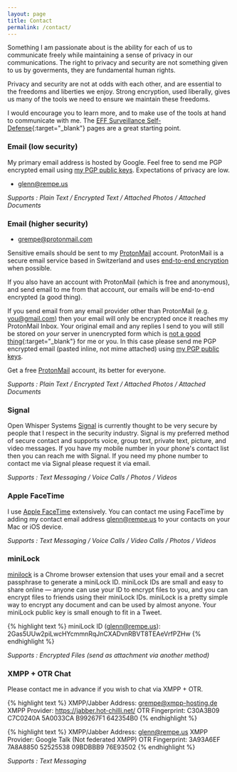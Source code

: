 ```yaml
---
layout: page
title: Contact
permalink: /contact/
---
```


Something I am passionate about is the ability for each of us to communicate freely
while maintaining a sense of privacy in our communications. The right to privacy
and security are not something given to us by goverments, they are fundamental
human rights.

Privacy and security are not at odds with each other, and are essential to the
freedoms and liberties we enjoy. Strong encryption, used liberally, gives us
many of the tools we need to ensure we maintain these freedoms.

I would encourage you to learn more, and to make use of the tools at hand to
communicate with me. The [EFF Surveillance Self-Defense](https://ssd.eff.org){:target="_blank"}
pages are a great starting point.

### Email (low security)

My primary email address is hosted by Google. Feel free to send me PGP encrypted
email using [my PGP public keys](/keys/). Expectations of privacy are low.

* [glenn@rempe.us](mailto:glenn@rempe.us)

*Supports : Plain Text / Encrypted Text / Attached Photos / Attached Documents*


### Email (higher security)

* [grempe@protonmail.com](mailto:grempe@protonmail.com)

Sensitive emails should be sent to my [ProtonMail](https://protonmail.com) account.
ProtonMail is a secure email service based in Switzerland and uses
[end-to-end encryption](https://en.wikipedia.org/wiki/End-to-end_encryption)
when possible.

If you also have an account with ProtonMail (which is free and anonymous),
and send email to me from that account, our emails will be end-to-end encrypted
(a good thing).

If you send email from any email provider other than ProtonMail (e.g. you@gmail.com)
then your email will only be encrypted once it reaches my ProtonMail Inbox. Your original
email and any replies I send to you will still be stored on *your* server
in unencrypted form which is [not a good thing](http://www.zdnet.com/article/fbi-says-it-doesnt-need-a-warrant-to-snoop-on-private-email-social-network-messages/){:target="_blank"}
for me or you. In this case please send me PGP encrypted email (pasted inline,
not mime attached) using [my PGP public keys](/keys/).

Get a free [ProtonMail](https://protonmail.com) account, its better for everyone.

*Supports : Plain Text / Encrypted Text / Attached Photos / Attached Documents*


### Signal

Open Whisper Systems [Signal](https://whispersystems.org) is currently thought
to be very secure by people that I respect in the security industry.  Signal
is my preferred method of secure contact and supports voice, group text, private
text, picture, and video messages. If you have my mobile number in your phone's contact list then
you can reach me with Signal. If you need my phone number to contact me
via Signal please request it via email.

*Supports : Text Messaging / Voice Calls / Photos / Videos*

### Apple FaceTime

I use [Apple FaceTime](https://www.apple.com/ios/facetime/) extensively. You can
contact me using FaceTime by adding my contact email address [glenn@rempe.us](mailto:glenn@rempe.us)
to your contacts on your Mac or iOS device.

*Supports : Text Messaging / Voice Calls / Video Calls / Photos / Videos*


### miniLock

[minilock](https://minilock.io/) is a Chrome browser extension that uses your email
and a secret passphrase to generate a miniLock ID. miniLock IDs are small and
easy to share online — anyone can use your ID to encrypt files to you, and
you can encrypt files to friends using their miniLock IDs. miniLock is a pretty
simple way to encrypt any document and can be used by almost anyone. Your miniLock
public key is small enough to fit in a Tweet.

{% highlight text %}
miniLock ID (glenn@rempe.us):
2Gas5UUw2piLwcHYcmmnRqJnCXADvnRBVT8TEAeVrfPZHw
{% endhighlight %}

*Supports : Encrypted Files (send as attachment via another method)*


### XMPP + OTR Chat

Please contact me in advance if you wish to chat via XMPP + OTR.

{% highlight text %}
XMPP/Jabber Address: grempe@xmpp-hosting.de
XMPP Provider:       https://jabber.hot-chilli.net/
OTR Fingerprint:     C30A3B09 C7C0240A 5A0033CA B99267F1 642354B0
{% endhighlight %}

{% highlight text %}
XMPP/Jabber Address: glenn@rempe.us
XMPP Provider:       Google Talk (Not federated XMPP)
OTR Fingerprint:     3A93A6EF 7A8A8850 52525538 09BDBBB9 76E93502
{% endhighlight %}

*Supports : Text Messaging*
